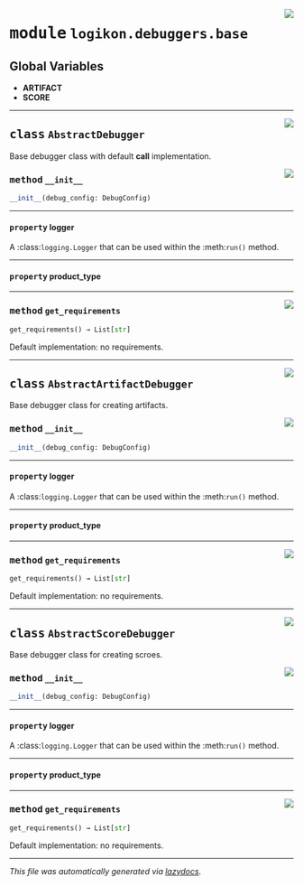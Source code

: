 <!-- markdownlint-disable -->

<a href="https://github.com/logikon-ai/logikon/blob/main/src/logikon/debuggers/base.py#L0"><img align="right" style="float:right;" src="https://img.shields.io/badge/-source-cccccc?style=flat-square"></a>

# <kbd>module</kbd> `logikon.debuggers.base`




**Global Variables**
---------------
- **ARTIFACT**
- **SCORE**


---

<a href="https://github.com/logikon-ai/logikon/blob/main/src/logikon/debuggers/base.py#L13"><img align="right" style="float:right;" src="https://img.shields.io/badge/-source-cccccc?style=flat-square"></a>

## <kbd>class</kbd> `AbstractDebugger`
Base debugger class with default __call__ implementation. 

<a href="https://github.com/logikon-ai/logikon/blob/main/src/logikon/debuggers/base.py#L18"><img align="right" style="float:right;" src="https://img.shields.io/badge/-source-cccccc?style=flat-square"></a>

### <kbd>method</kbd> `__init__`

```python
__init__(debug_config: DebugConfig)
```






---

#### <kbd>property</kbd> logger

A :class:`logging.Logger` that can be used within the :meth:`run()` method. 

---

#### <kbd>property</kbd> product_type







---

<a href="https://github.com/logikon-ai/logikon/blob/main/src/logikon/debuggers/base.py#L33"><img align="right" style="float:right;" src="https://img.shields.io/badge/-source-cccccc?style=flat-square"></a>

### <kbd>method</kbd> `get_requirements`

```python
get_requirements() → List[str]
```

Default implementation: no requirements. 


---

<a href="https://github.com/logikon-ai/logikon/blob/main/src/logikon/debuggers/base.py#L46"><img align="right" style="float:right;" src="https://img.shields.io/badge/-source-cccccc?style=flat-square"></a>

## <kbd>class</kbd> `AbstractArtifactDebugger`
Base debugger class for creating artifacts. 

<a href="https://github.com/logikon-ai/logikon/blob/main/src/logikon/debuggers/base.py#L18"><img align="right" style="float:right;" src="https://img.shields.io/badge/-source-cccccc?style=flat-square"></a>

### <kbd>method</kbd> `__init__`

```python
__init__(debug_config: DebugConfig)
```






---

#### <kbd>property</kbd> logger

A :class:`logging.Logger` that can be used within the :meth:`run()` method. 

---

#### <kbd>property</kbd> product_type







---

<a href="https://github.com/logikon-ai/logikon/blob/main/src/logikon/debuggers/base.py#L33"><img align="right" style="float:right;" src="https://img.shields.io/badge/-source-cccccc?style=flat-square"></a>

### <kbd>method</kbd> `get_requirements`

```python
get_requirements() → List[str]
```

Default implementation: no requirements. 


---

<a href="https://github.com/logikon-ai/logikon/blob/main/src/logikon/debuggers/base.py#L56"><img align="right" style="float:right;" src="https://img.shields.io/badge/-source-cccccc?style=flat-square"></a>

## <kbd>class</kbd> `AbstractScoreDebugger`
Base debugger class for creating scroes. 

<a href="https://github.com/logikon-ai/logikon/blob/main/src/logikon/debuggers/base.py#L18"><img align="right" style="float:right;" src="https://img.shields.io/badge/-source-cccccc?style=flat-square"></a>

### <kbd>method</kbd> `__init__`

```python
__init__(debug_config: DebugConfig)
```






---

#### <kbd>property</kbd> logger

A :class:`logging.Logger` that can be used within the :meth:`run()` method. 

---

#### <kbd>property</kbd> product_type







---

<a href="https://github.com/logikon-ai/logikon/blob/main/src/logikon/debuggers/base.py#L33"><img align="right" style="float:right;" src="https://img.shields.io/badge/-source-cccccc?style=flat-square"></a>

### <kbd>method</kbd> `get_requirements`

```python
get_requirements() → List[str]
```

Default implementation: no requirements. 




---

_This file was automatically generated via [lazydocs](https://github.com/ml-tooling/lazydocs)._
